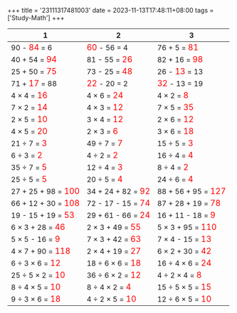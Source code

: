 +++ 
title = '23111317481003' 
date = 2023-11-13T17:48:11+08:00 
tags = ['Study-Math'] 
+++ 

1 | 2 | 3 
-- | -- | -- 
90 - <font color=red size=4>84</font> =  6 | <font color=red size=4>60</font> - 56 =  4 | 76 +  5 = <font color=red size=4>81</font> 
40 + 54 = <font color=red size=4>94</font> | 81 - 55 = <font color=red size=4>26</font> | 82 + 16 = <font color=red size=4>98</font> 
25 + 50 = <font color=red size=4>75</font> | 73 - 25 = <font color=red size=4>48</font> | 26 - <font color=red size=4>13</font> = 13 
71 + <font color=red size=4>17</font> = 88 | <font color=red size=4>22</font> - 20 =  2 | <font color=red size=4>32</font> - 13 = 19 
 4 ×  4 = <font color=red size=4>16</font> |  4 ×  6 = <font color=red size=4>24</font> |  4 ×  2 = <font color=red size=4> 8</font> 
 7 ×  2 = <font color=red size=4>14</font> |  4 ×  3 = <font color=red size=4>12</font> |  7 ×  5 = <font color=red size=4>35</font> 
 2 ×  5 = <font color=red size=4>10</font> |  3 ×  4 = <font color=red size=4>12</font> |  2 ×  6 = <font color=red size=4>12</font> 
 4 ×  5 = <font color=red size=4>20</font> |  2 ×  3 = <font color=red size=4> 6</font> |  3 ×  6 = <font color=red size=4>18</font> 
21 ÷  7 = <font color=red size=4> 3</font> | 49 ÷  7 = <font color=red size=4> 7</font> | 15 ÷  5 = <font color=red size=4> 3</font> 
 6 ÷  3 = <font color=red size=4> 2</font> |  4 ÷  2 = <font color=red size=4> 2</font> | 16 ÷  4 = <font color=red size=4> 4</font> 
35 ÷  7 = <font color=red size=4> 5</font> | 12 ÷  4 = <font color=red size=4> 3</font> |  8 ÷  4 = <font color=red size=4> 2</font> 
25 ÷  5 = <font color=red size=4> 5</font> | 20 ÷  5 = <font color=red size=4> 4</font> | 24 ÷  6 = <font color=red size=4> 4</font> 
27 + 25 + 98 = <font color=red size=4>100</font> | 34 + 24 + 82 = <font color=red size=4>92</font> | 88 + 56 + 95 = <font color=red size=4>127</font> 
66 + 12 + 30 = <font color=red size=4>108</font> | 72 - 17 - 15 = <font color=red size=4>74</font> | 87 + 28 + 19 = <font color=red size=4>78</font> 
19 - 15 + 19 = <font color=red size=4>53</font> | 29 + 61 - 66 = <font color=red size=4>24</font> | 16 + 11 - 18 = <font color=red size=4> 9</font> 
 6 ×  3 + 28 = <font color=red size=4>46</font> |  2 ×  3 + 49 = <font color=red size=4>55</font> |  5 ×  3 + 95 = <font color=red size=4>110</font> 
 5 ×  5 - 16 = <font color=red size=4> 9</font> |  7 ×  3 + 42 = <font color=red size=4>63</font> |  7 ×  4 - 15 = <font color=red size=4>13</font> 
 4 ×  7 + 90 = <font color=red size=4>118</font> |  2 ×  4 + 19 = <font color=red size=4>27</font> |  6 ×  2 + 30 = <font color=red size=4>42</font> 
 6 ÷  3 ×  6 = <font color=red size=4>12</font> | 18 ÷  6 ×  6 = <font color=red size=4>18</font> | 16 ÷  4 ×  6 = <font color=red size=4>24</font> 
25 ÷  5 ×  2 = <font color=red size=4>10</font> | 36 ÷  6 ×  2 = <font color=red size=4>12</font> |  4 ÷  2 ×  4 = <font color=red size=4> 8</font> 
 8 ÷  4 ×  5 = <font color=red size=4>10</font> |  8 ÷  4 ×  2 = <font color=red size=4> 4</font> | 15 ÷  5 ×  5 = <font color=red size=4>15</font> 
 9 ÷  3 ×  6 = <font color=red size=4>18</font> |  4 ÷  2 ×  5 = <font color=red size=4>10</font> | 12 ÷  6 ×  5 = <font color=red size=4>10</font> 

